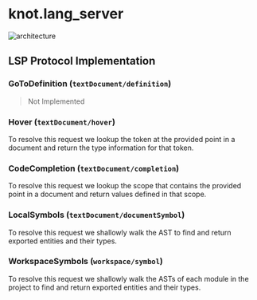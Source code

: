 # knot.lang_server

![architecture](https://mermaid.ink/img/eyJjb2RlIjoiZmxvd2NoYXJ0IExSXG4gIGluKCggKSlcblxuICBzdWJncmFwaCBrbm90Lmxhbmdfc2VydmVyXG4gICAgUHJvdG9jb2xcbiAgICBTZXJ2ZXJcbiAgICBFdmVudFxuICAgIFJ1bnRpbWVcblxuICAgIFByb3RvY29sIC0tPiBFdmVudFxuICAgIEV2ZW50IC0tPiBTZXJ2ZXJcbiAgICBSdW50aW1lIDwtLi0-IFNlcnZlclxuXG4gICAgU2VydmVyIC0tPiB8aW5pdGlhbGl6ZXwgSW5pdGlhbGl6ZVxuXG4gICAgU2VydmVyIC0tPiB8dGV4dERvY3VtZW50L2RpZE9wZW58IEZpbGVPcGVuXG4gICAgU2VydmVyIC0tPiB8dGV4dERvY3VtZW50L2RpZENsb3NlfCBGaWxlQ2xvc2VcbiAgICBTZXJ2ZXIgLS0-IHx0ZXh0RG9jdW1lbnQvZGlkQ2hhbmdlfCBGaWxlQ2hhbmdlXG5cbiAgICBTZXJ2ZXIgLS0-IHx0ZXh0RG9jdW1lbnQvaG92ZXJ8IEhvdmVyXG5cbiAgICBTZXJ2ZXIgLS0-IHx0ZXh0RG9jdW1lbnQvZGVmaW5pdGlvbnwgR29Ub0RlZmluaXRpb25cblxuICAgIFNlcnZlciAtLT4gfHRleHREb2N1bWVudC9jb21wbGV0aW9ufCBDb2RlQ29tcGxldGlvblxuXG4gICAgU2VydmVyIC0tPiB8dGV4dERvY3VtZW50L2RvY3VtZW50U3ltYm9sfCBMb2NhbFN5bWJvbHNcblxuICAgIFNlcnZlciAtLT4gfHdvcmtzcGFjZS9zeW1ib2x8IFdvcmtzcGFjZVN5bWJvbHNcblxuICAgIFNlcnZlciAtLT4gfHRleHREb2N1bWVudC9mb3JtYXR0aW5nfCBGb3JtYXRcbiAgZW5kXG5cbiAgaW4gLS0-IHxzdGRpbnwgc3RyZWFte3tTdHJlYW0udH19IC0tPiBQcm90b2NvbFxuIiwibWVybWFpZCI6eyJ0aGVtZSI6ImRlZmF1bHQifSwidXBkYXRlRWRpdG9yIjpmYWxzZSwiYXV0b1N5bmMiOnRydWUsInVwZGF0ZURpYWdyYW0iOmZhbHNlfQ)

## LSP Protocol Implementation

### GoToDefinition (`textDocument/definition`)

> Not Implemented

### Hover (`textDocument/hover`)

To resolve this request we lookup the token at the provided point in a document and return the type information for that token.

### CodeCompletion (`textDocument/completion`)

To resolve this request we lookup the scope that contains the provided point in a document and return values defined in that scope.

### LocalSymbols (`textDocument/documentSymbol`)

To resolve this request we shallowly walk the AST to find and return exported entities and their types.

### WorkspaceSymbols (`workspace/symbol`)

To resolve this request we shallowly walk the ASTs of each module in the project to find and return exported entities and their types.
